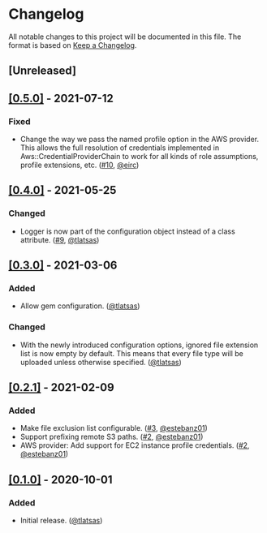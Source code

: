 # Changelog

All notable changes to this project will be documented in this file. The format is based on [Keep a Changelog](https://keepachangelog.com/en/1.0.0/).

## [Unreleased]

## [[0.5.0]](https://github.com/tlatsas/webpacker_uploader/releases/tag/v0.5.0) - 2021-07-12

### Fixed

- Change the way we pass the named profile option in the AWS provider. This allows the full resolution of credentials implemented
  in Aws::CredentialProviderChain to work for all kinds of role assumptions, profile extensions, etc. ([#10](https://github.com/tlatsas/webpacker_uploader/pull/10), [@eirc](https://github.com/eirc))

## [[0.4.0]](https://github.com/tlatsas/webpacker_uploader/releases/tag/v0.4.0) - 2021-05-25

### Changed

- Logger is now part of the configuration object instead of a class attribute. ([#9](https://github.com/tlatsas/webpacker_uploader/pull/9), [@tlatsas](https://github.com/tlatsas))

## [[0.3.0]](https://github.com/tlatsas/webpacker_uploader/releases/tag/v0.3.0) - 2021-03-06

### Added

- Allow gem configuration. ([@tlatsas](https://github.com/tlatsas))

### Changed

- With the newly introduced configuration options, ignored file extension list is now empty by default.
  This means that every file type will be uploaded unless otherwise specified. ([@tlatsas](https://github.com/tlatsas))

## [[0.2.1]](https://github.com/tlatsas/webpacker_uploader/releases/tag/v0.2.1) - 2021-02-09

### Added

- Make file exclusion list configurable. ([#3](https://github.com/tlatsas/webpacker_uploader/pull/3), [@estebanz01](https://github.com/estebanz01))
- Support prefixing remote S3 paths. ([#2](https://github.com/tlatsas/webpacker_uploader/pull/2), [@estebanz01](https://github.com/estebanz01))
- AWS provider: Add support for EC2 instance profile credentials. ([#2](https://github.com/tlatsas/webpacker_uploader/pull/2), [@estebanz01](https://github.com/estebanz01))

## [[0.1.0]](https://github.com/tlatsas/webpacker_uploader/releases/tag/v0.1.0) - 2020-10-01

### Added

- Initial release. ([@tlatsas](https://github.com/tlatsas))
